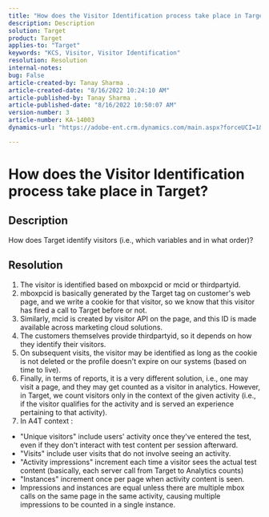 ```yaml
---
title: "How does the Visitor Identification process take place in Target?"
description: Description
solution: Target
product: Target
applies-to: "Target"
keywords: "KCS, Visitor, Visitor Identification"
resolution: Resolution
internal-notes: 
bug: False
article-created-by: Tanay Sharma .
article-created-date: "8/16/2022 10:24:10 AM"
article-published-by: Tanay Sharma .
article-published-date: "8/16/2022 10:50:07 AM"
version-number: 3
article-number: KA-14003
dynamics-url: "https://adobe-ent.crm.dynamics.com/main.aspx?forceUCI=1&pagetype=entityrecord&etn=knowledgearticle&id=be39828e-4d1d-ed11-b83e-002248086696"

---
```

# How does the Visitor Identification process take place in Target?

## Description


How does Target identify visitors (i.e., which variables and in what order)?


## Resolution


1. The visitor is identified based on mboxpcid or mcid or thirdpartyid.
2. mboxpcid is basically generated by the Target tag on customer's web page, and we write a cookie for that visitor, so we know that this visitor has fired a call to Target before or not.
3. Similarly, mcid is created by visitor API on the page, and this ID is made available across marketing cloud solutions.
4. The customers themselves provide thirdpartyid, so it depends on how they identify their visitors.
5. On subsequent visits, the visitor may be identified as long as the cookie is not deleted or the profile doesn't expire on our systems (based on time to live).
6. Finally, in terms of reports, it is a very different solution, i.e., one may visit a page, and they may get counted as a visitor in analytics. However, in Target, we count visitors only in the context of the given activity (i.e., if the visitor qualifies for the activity and is served an experience pertaining to that activity).
7. In A4T context :


- "Unique visitors" include users' activity once they've entered the test, even if they don't interact with test content per session afterward.
- "Visits" include user visits that do not involve seeing an activity.
- "Activity impressions" increment each time a visitor sees the actual test content (basically, each server call from Target to Analytics counts)
- "Instances" increment once per page when activity content is seen.
- Impressions and instances are equal unless there are multiple mbox calls on the same page in the same activity, causing multiple impressions to be counted in a single instance.


